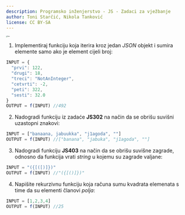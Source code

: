 ```yaml
---
description: Programsko inženjerstvo - JS - Zadaci za vježbanje
author: Toni Starčić, Nikola Tanković
license: CC BY-SA
---
```


<img src="art/fipu.png" alt="fipu" style="zoom:24%;" />



1. Implementiraj funkciju koja iterira kroz jedan *JSON* objekt i sumira elemente samo ako je element cijeli broj:

  ```javascript
  INPUT = {
    "prvi": 122,
    "drugi": 18,
    "treci": "NotAnInteger",
    "cetvrti": -2,
    "peti": 322,
    "sesti": 32.0
  }
  OUTPUT = f(INPUT) //492
  ```

2. Nadogradi funkciju iz zadaće **JS302** na način da se obrišu suvišni uzastopni znakovi:

  ```javascript
  INPUT = ["banaana, jabuukka", "j1agoda", ""]
  OUTPUT = f(INPUT) //["banana", "jabuka", "j1agoda", ""]
  ```

3. Nadogradi funkciju **JS403** na način da se obrišu suvišne zagrade, odnosno da funkcija vrati *string* u kojemu su zagrade valjane:

  ```javascript
  INPUT = "({[([)]})"
  OUTPUT = f(INPUT) //"({[()]})"
  ```

4. Napišite rekurzivnu funkciju koja računa sumu kvadrata elemenata s time da su elementi članovi *polja*:

```javascript
INPUT = [1,2,3,4]
OUTPUT = f(INPUT) //25
```


